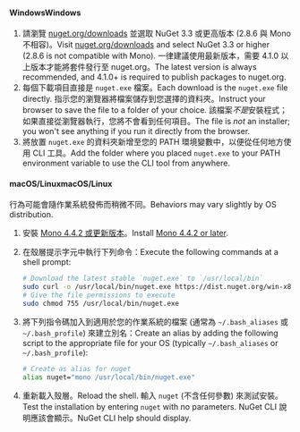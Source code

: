 #### <a name="windows"></a><span data-ttu-id="76e1f-101">Windows</span><span class="sxs-lookup"><span data-stu-id="76e1f-101">Windows</span></span>

1. <span data-ttu-id="76e1f-102">請瀏覽 [nuget.org/downloads](https://nuget.org/downloads) 並選取 NuGet 3.3 或更高版本 (2.8.6 與 Mono 不相容)。</span><span class="sxs-lookup"><span data-stu-id="76e1f-102">Visit [nuget.org/downloads](https://nuget.org/downloads) and select NuGet 3.3 or higher (2.8.6 is not compatible with Mono).</span></span> <span data-ttu-id="76e1f-103">一律建議使用最新版本，需要 4.1.0 以上版本才能將套件發行至 nuget.org。</span><span class="sxs-lookup"><span data-stu-id="76e1f-103">The latest version is always recommended, and 4.1.0+ is required to publish packages to nuget.org.</span></span>
1. <span data-ttu-id="76e1f-104">每個下載項目直接是 `nuget.exe` 檔案。</span><span class="sxs-lookup"><span data-stu-id="76e1f-104">Each download is the `nuget.exe` file directly.</span></span> <span data-ttu-id="76e1f-105">指示您的瀏覽器將檔案儲存到您選擇的資料夾。</span><span class="sxs-lookup"><span data-stu-id="76e1f-105">Instruct your browser to save the file to a folder of your choice.</span></span> <span data-ttu-id="76e1f-106">該檔案*不是*安裝程式；如果直接從瀏覽器執行，您將不會看到任何項目。</span><span class="sxs-lookup"><span data-stu-id="76e1f-106">The file is *not* an installer; you won't see anything if you run it directly from the browser.</span></span>
1. <span data-ttu-id="76e1f-107">將放置 `nuget.exe` 的資料夾新增至您的 PATH 環境變數中，以便從任何地方使用 CLI 工具。</span><span class="sxs-lookup"><span data-stu-id="76e1f-107">Add the folder where you placed `nuget.exe` to your PATH environment variable to use the CLI tool from anywhere.</span></span>

#### <a name="macoslinux"></a><span data-ttu-id="76e1f-108">macOS/Linux</span><span class="sxs-lookup"><span data-stu-id="76e1f-108">macOS/Linux</span></span>

<span data-ttu-id="76e1f-109">行為可能會隨作業系統發佈而稍微不同。</span><span class="sxs-lookup"><span data-stu-id="76e1f-109">Behaviors may vary slightly by OS distribution.</span></span>

1. <span data-ttu-id="76e1f-110">安裝 [Mono 4.4.2 或更新版本](http://www.mono-project.com/docs/getting-started/install/)。</span><span class="sxs-lookup"><span data-stu-id="76e1f-110">Install [Mono 4.4.2 or later](http://www.mono-project.com/docs/getting-started/install/).</span></span>

1. <span data-ttu-id="76e1f-111">在殼層提示字元中執行下列命令：</span><span class="sxs-lookup"><span data-stu-id="76e1f-111">Execute the following commands at a shell prompt:</span></span>

    ```bash
    # Download the latest stable `nuget.exe` to `/usr/local/bin`
    sudo curl -o /usr/local/bin/nuget.exe https://dist.nuget.org/win-x86-commandline/latest/nuget.exe
    # Give the file permissions to execute
    sudo chmod 755 /usr/local/bin/nuget.exe
    ```

1. <span data-ttu-id="76e1f-112">將下列指令碼加入到適用於您的作業系統的檔案 (通常為 `~/.bash_aliases` 或 `~/.bash_profile`) 來建立別名：</span><span class="sxs-lookup"><span data-stu-id="76e1f-112">Create an alias by adding the following script to the appropriate file for your OS (typically `~/.bash_aliases` or `~/.bash_profile`):</span></span>

    ```bash
    # Create as alias for nuget
    alias nuget="mono /usr/local/bin/nuget.exe"
    ```

1. <span data-ttu-id="76e1f-113">重新載入殼層。</span><span class="sxs-lookup"><span data-stu-id="76e1f-113">Reload the shell.</span></span>  <span data-ttu-id="76e1f-114">輸入 `nuget` (不含任何參數) 來測試安裝。</span><span class="sxs-lookup"><span data-stu-id="76e1f-114">Test the installation by entering `nuget` with no parameters.</span></span> <span data-ttu-id="76e1f-115">NuGet CLI 說明應該會顯示。</span><span class="sxs-lookup"><span data-stu-id="76e1f-115">NuGet CLI help should display.</span></span>